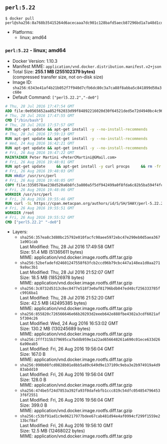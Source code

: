 ## `perl:5.22`

```console
$ docker pull perl@sha256:8a768b35415264d6acecaaa7dc901c128bafd5aecb87296bd1a7a48d1cdd9614
```

-	Platforms:
	-	linux; amd64

### `perl:5.22` - linux; amd64

-	Docker Version: 1.10.3
-	Manifest MIME: `application/vnd.docker.distribution.manifest.v2+json`
-	Total Size: **255.1 MB (255102379 bytes)**  
	(compressed transfer size, not on-disk size)
-	Image ID: `sha256:6343e41af4b21b052f7f940d7cfb6dc80c3a7ca88f8abba5c841899d50a3c60e`
-	Default Command: `["perl5.22.2","-de0"]`

```dockerfile
# Thu, 28 Jul 2016 17:47:54 GMT
ADD file:0e0565652aa852f62033d99f84892216020d30f64521ded5e72d4940bc4c9697 in /
# Thu, 28 Jul 2016 17:47:55 GMT
CMD ["/bin/bash"]
# Thu, 28 Jul 2016 17:57:57 GMT
RUN apt-get update && apt-get install -y --no-install-recommends 		ca-certificates 		curl 		wget 	&& rm -rf /var/lib/apt/lists/*
# Thu, 28 Jul 2016 17:59:13 GMT
RUN apt-get update && apt-get install -y --no-install-recommends 		bzr 		git 		mercurial 		openssh-client 		subversion 				procps 	&& rm -rf /var/lib/apt/lists/*
# Wed, 24 Aug 2016 16:42:21 GMT
RUN apt-get update && apt-get install -y --no-install-recommends 		autoconf 		automake 		bzip2 		file 		g++ 		gcc 		imagemagick 		libbz2-dev 		libc6-dev 		libcurl4-openssl-dev 		libdb-dev 		libevent-dev 		libffi-dev 		libgeoip-dev 		libglib2.0-dev 		libjpeg-dev 		libkrb5-dev 		liblzma-dev 		libmagickcore-dev 		libmagickwand-dev 		libmysqlclient-dev 		libncurses-dev 		libpng-dev 		libpq-dev 		libreadline-dev 		libsqlite3-dev 		libssl-dev 		libtool 		libwebp-dev 		libxml2-dev 		libxslt-dev 		libyaml-dev 		make 		patch 		xz-utils 		zlib1g-dev 	&& rm -rf /var/lib/apt/lists/*
# Fri, 26 Aug 2016 19:47:22 GMT
MAINTAINER Peter Martini <PeterCMartini@GMail.com>
# Fri, 26 Aug 2016 19:48:01 GMT
RUN apt-get update     && apt-get install -y curl procps     && rm -fr /var/lib/apt/lists/*
# Fri, 26 Aug 2016 19:48:03 GMT
RUN mkdir /usr/src/perl
# Fri, 26 Aug 2016 19:48:05 GMT
COPY file:3350578ae238d520a6b8fc3a800a5f5df942499a0f8fda6c82b5ba594f4fc068 in /usr/src/perl/
# Fri, 26 Aug 2016 19:48:06 GMT
WORKDIR /usr/src/perl
# Fri, 26 Aug 2016 19:55:46 GMT
RUN curl -SL https://cpan.metacpan.org/authors/id/S/SH/SHAY/perl-5.22.2.tar.bz2 -o perl-5.22.2.tar.bz2     && echo 'e2f465446dcd45a7fa3da696037f9ebe73e78e55 *perl-5.22.2.tar.bz2' | sha1sum -c -     && tar --strip-components=1 -xjf perl-5.22.2.tar.bz2 -C /usr/src/perl     && rm perl-5.22.2.tar.bz2     && cat *.patch | patch -p1     && ./Configure -Duse64bitall -Duseshrplib  -des     && make -j$(nproc)     && TEST_JOBS=$(nproc) make test_harness     && make install     && cd /usr/src     && curl -LO https://raw.githubusercontent.com/miyagawa/cpanminus/master/cpanm     && chmod +x cpanm     && ./cpanm App::cpanminus     && rm -fr ./cpanm /root/.cpanm /usr/src/perl /tmp/*
# Fri, 26 Aug 2016 19:55:51 GMT
WORKDIR /root
# Fri, 26 Aug 2016 19:55:52 GMT
CMD ["perl5.22.2" "-de0"]
```

-	Layers:
	-	`sha256:357ea8c3d80bc25792e010facfc98aee5972ebc47e290eb0d5aea3671a901cab`  
		Last Modified: Thu, 28 Jul 2016 17:49:58 GMT  
		Size: 51.4 MB (51365611 bytes)  
		MIME: application/vnd.docker.image.rootfs.diff.tar.gzip
	-	`sha256:52befadefd24601247558f63fcb2ccd96b79cbc447a148ea1d0aa2719a9ac3b1`  
		Last Modified: Thu, 28 Jul 2016 21:52:07 GMT  
		Size: 18.5 MB (18526978 bytes)  
		MIME: application/vnd.docker.image.rootfs.diff.tar.gzip
	-	`sha256:3c0732d5313c8ec8477e518f3e0af81796bdb047ed48cf256333785fc9916ba1`  
		Last Modified: Thu, 28 Jul 2016 21:52:20 GMT  
		Size: 42.5 MB (42495385 bytes)  
		MIME: application/vnd.docker.image.rootfs.diff.tar.gzip
	-	`sha256:855820c726566646e66b20293d2eeeb642e888fbe4302a3cdf6021af5f304c26`  
		Last Modified: Wed, 24 Aug 2016 16:53:02 GMT  
		Size: 130.2 MB (130245689 bytes)  
		MIME: application/vnd.docker.image.rootfs.diff.tar.gzip
	-	`sha256:2fff315b379695ca7bddb959e1a22ad656648261a690c01ece633d266a90eab5`  
		Last Modified: Fri, 26 Aug 2016 19:56:04 GMT  
		Size: 167.0 B  
		MIME: application/vnd.docker.image.rootfs.diff.tar.gzip
	-	`sha256:090b08fcd0828b01e8bb5a89c649d9e137109c9eba3e2b974919a4d983abdd10`  
		Last Modified: Fri, 26 Aug 2016 19:56:04 GMT  
		Size: 128.0 B  
		MIME: application/vnd.docker.image.rootfs.diff.tar.gzip
	-	`sha256:474be5f24d7853a392fa93f0dafebfb1ccc819c54dfc0548547964533f6f2551`  
		Last Modified: Fri, 26 Aug 2016 19:56:04 GMT  
		Size: 399.0 B  
		MIME: application/vnd.docker.image.rootfs.diff.tar.gzip
	-	`sha256:c53bf91ad1c9e06217977bdee67cab481d94e4af0994cf299f1559e213bcf8af`  
		Last Modified: Fri, 26 Aug 2016 19:56:10 GMT  
		Size: 12.5 MB (12468022 bytes)  
		MIME: application/vnd.docker.image.rootfs.diff.tar.gzip
